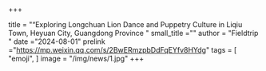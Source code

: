 +++

title = "“Exploring Longchuan Lion Dance and Puppetry Culture in Liqiu Town, Heyuan City, Guangdong Province "
small_title =""
author = "Fieldtrip "
date ="2024-08-01"
prelink ="https://mp.weixin.qq.com/s/2BwERmzpbDdFqEYfv8HYdg"
tags = [
    "emoji",
]
image =  "/img/news/1.jpg"
+++

